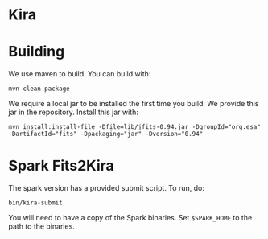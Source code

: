 Kira
============

# Building

We use maven to build. You can build with:

```
mvn clean package
```

We require a local jar to be installed the first time you build. We provide this jar in the repository. Install this jar with:

```
mvn install:install-file -Dfile=lib/jfits-0.94.jar -DgroupId="org.esa" -DartifactId="fits" -Dpackaging="jar" -Dversion="0.94"
```

# Spark Fits2Kira

The spark version has a provided submit script. To run, do:

```
bin/kira-submit
```

You will need to have a copy of the Spark binaries. Set `$SPARK_HOME` to the path to the binaries.